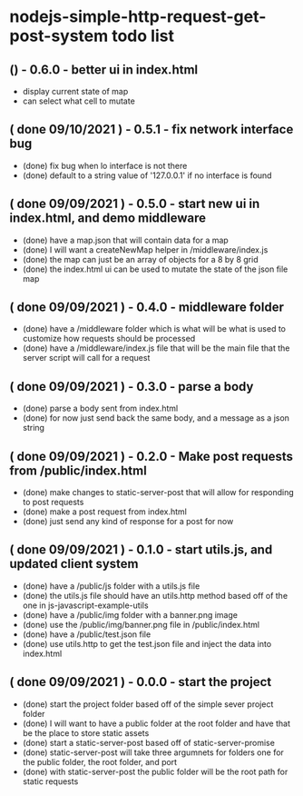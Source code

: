 # nodejs-simple-http-request-get-post-system todo list

## () - 0.6.0 - better ui in index.html
* display current state of map
* can select what cell to mutate

## ( done 09/10/2021 ) - 0.5.1 - fix network interface bug
* (done) fix bug when lo interface is not there
* (done) default to a string value of '127.0.0.1' if no interface is found

## ( done 09/09/2021 ) - 0.5.0 - start new ui in index.html, and demo middleware
* (done) have a map.json that will contain data for a map
* (done) I will want a createNewMap helper in /middleware/index.js
* (done) the map can just be an array of objects for a 8 by 8 grid
* (done) the index.html ui can be used to mutate the state of the json file map

## ( done 09/09/2021 ) - 0.4.0 - middleware folder
* (done) have a /middleware folder which is what will be what is used to customize how requests should be processed
* (done) have a /middleware/index.js file that will be the main file that the server script will call for a request

## ( done 09/09/2021  ) - 0.3.0 - parse a body
* (done) parse a body sent from index.html
* (done) for now just send back the same body, and a message as a json string

## ( done 09/09/2021 ) - 0.2.0 - Make post requests from /public/index.html
* (done) make changes to static-server-post that will allow for responding to post requests
* (done) make a post request from index.html
* (done) just send any kind of response for a post for now

## ( done 09/09/2021 ) - 0.1.0 - start utils.js, and updated client system
* (done) have a /public/js folder with a utils.js file
* (done) the utils.js file should have an utils.http method based off of the one in js-javascript-example-utils
* (done) have a /public/img folder with a banner.png image
* (done) use the /public/img/banner.png file in /public/index.html
* (done) have a /public/test.json file
* (done) use utils.http to get the test.json file and inject the data into index.html

## ( done 09/09/2021 ) - 0.0.0 - start the project
* (done) start the project folder based off of the simple sever project folder
* (done) I will want to have a public folder at the root folder and have that be the place to store static assets
* (done) start a static-server-post based off of static-server-promise
* (done) static-server-post will take three argumnets for folders one for the public folder, the root folder, and port
* (done) with static-server-post the public folder will be the root path for static requests